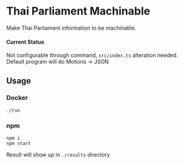# Thai Parliament Machinable
Make Thai Parliament information to be machinable.

#### Current Status
Not configurable through command, `src/index.ts` alteration needed.
Default program will do Motions -> JSON

## Usage

### Docker
```
./run
```

### npm
```
npm i
npm start
```

Result will show up in `./results` directory
